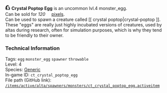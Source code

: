 ![ ](https://raw.githubusercontent.com/Ceterai/Enternia/main/items/active/alta/spawners/monsters/ct_crystal_poptop_egg.png) **Crystal Poptop Egg** is an uncommon lvl.4 monster_egg.  
Can be sold for *120* <img src="https://starbounder.org/mediawiki/images/2/21/Pixel.png" width="12" height="16"/> [pixels](https://starbounder.org/Pixel).  
Can be used to spawn a creature called [[ crystal poptop|crystal-poptop ]].  
These "eggs" are really just highly incubated versions of creatures, used by altas during research, often for simulation purposes, which is why they tend to be friendly to their owner.

### Technical Information

Tags: `egg` `monster_egg` `spawner` `throwable`  
Level: 4  
Species: [Generic](https://starbounder.org/Perfectly_Generic_Item)  
In-game ID: `ct_crystal_poptop_egg`  
File path (GitHub link): [`/items/active/alta/spawners/monsters/ct_crystal_poptop_egg.activeitem`](https://github.com/Ceterai/Enternia/blob/main/items/active/alta/spawners/monsters/ct_crystal_poptop_egg.activeitem)
